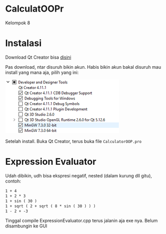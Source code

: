 # CalculatOOPr
Kelompok 8

# Instalasi
Download Qt Creator bisa <a href="https://www.qt.io/download-open-source?hsCtaTracking=9f6a2170-a938-42df-a8e2-a9f0b1d6cdce%7C6cb0de4f-9bb5-4778-ab02-bfb62735f3e5">disini</a>

Pas download, ntar disuruh bikin akun. Habis bikin akun bakal disuruh mau install yang mana aja, pilih yang ini:

![img](img/install_1.png)

Setelah install. Buka Qt Creator, terus buka file ```CalculatorOOP.pro```

# Expression Evaluator
Udah dibikin, udh bisa ekspresi negatif, nested (dalam kurung dll gitu), contoh:
```
1 + 4
1 + 2 * 3
1 + sin ( 30 )
1 + sqrt ( 2 + sqrt ( 8 * sin ( 30 ) ) )
1 - 2 + -3
```

Tinggal compile ExpressionEvaluator.cpp terus jalanin aja exe nya. Belum disambungin ke GUI